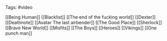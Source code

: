 Tags: #video

[[Being Human]]
[[Blacklist]]
[[The end of the fucking world]]
[[Dexter]]
[[Deathnote]]
[[Avatar The last airbender]]
[[The Good Place]]
[[Sherlock]]
[[Brave New World]]
[[Misfits]]
[[The Boys]]
[[Heroes]]
[[Vikings]]
[[One punch man]]